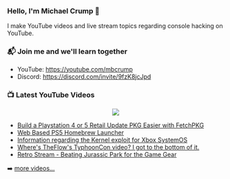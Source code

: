 ### Hello, I'm Michael Crump 👋

I make YouTube videos and live stream topics regarding console hacking on YouTube. 

### 📬 Join me and we'll learn together

- YouTube: https://youtube.com/mbcrump
- Discord: https://discord.com/invite/9fzK8jcJpd

### 📺 Latest YouTube Videos

<div align="center">

[<img src="https://img.shields.io/badge/-Subscribe-red?style=for-the-badge&logo=youtube&logoColor=white"/>](https://www.youtube.com/c/mbcrump?sub_confirmation=1)

</div>

<!-- YOUTUBE:START -->
- [Build a Playstation 4 or 5 Retail Update PKG Easier with FetchPKG](https://www.youtube.com/watch?v=oLbgBzyehog)
- [Web Based PS5 Homebrew Launcher](https://www.youtube.com/watch?v=XhnOFEq8t7A)
- [Information regarding the Kernel exploit for Xbox SystemOS](https://www.youtube.com/watch?v=k1ocmbGTcmk)
- [Where&#39;s TheFlow&#39;s TyphoonCon video? I got to the bottom of it.](https://www.youtube.com/watch?v=3STUWlLM10U)
- [Retro Stream - Beating Jurassic Park for the Game Gear](https://www.youtube.com/watch?v=EJ2QdNdb7Wk)
<!-- YOUTUBE:END -->

➡️ [more videos...](https://youtube.com/mbcrump)

